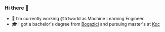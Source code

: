 ### Hi there 👋

- 🔭 I’m currently working @trtworld as Machine Learning Engineer.
- 🎓 I got a bachelor's degree from [Bogazici](https://www.boun.edu.tr/en-US/) and pursuing master's at [Koc](https://www.ku.edu.tr/en/)
<!--
**gokhankuscu/gokhankuscu** is a ✨ _special_ ✨ repository because its `README.md` (this file) appears on your GitHub profile.

Here are some ideas to get you started:

- 🔭 I’m currently working on ...
- 🌱 I’m currently learning ...
- 👯 I’m looking to collaborate on ...
- 🤔 I’m looking for help with ...
- 💬 Ask me about ...
- 📫 How to reach me: ...
- 😄 Pronouns: ...
- ⚡ Fun fact: ...
-->
